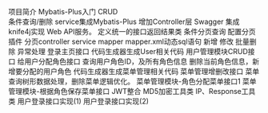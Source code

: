 项目简介
Mybatis-Plus入门
    CRUD    
    条件查询/删除
    service集成Mybatis-Plus
增加Controller层
Swagger 集成knife4j实现 Web API服务。
定义统一的接口返回结果类
条件分页查询
    配置分页插件
    分页controller
    service
    mapper
    mapper.xml动态sql语句
新增
修改
批量删除
异常处理
登录主页接口
代码生成器生成User相关代码
用户管理模块CRUD接口
给用户分配角色接口
    查询用户角色ID，及所有角色信息
    删除当前角色信息，新增要分配的用户角色
代码生成器生成菜单管理相关代码
菜单管理增删改接口
菜单查询树形数据处理，删除菜单逻辑优化。
菜单管理模块-角色分配菜单接口1
菜单管理模块-根据角色保存菜单接口
JWT整合
MD5加密工具类
IP、Response工具类
用户登录接口实现(1)
用户登录接口实现(2)